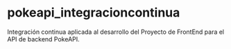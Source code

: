 # pokeapi_integracioncontinua
Integración continua aplicada al desarrollo del Proyecto de FrontEnd para el API de backend PokeAPI.
